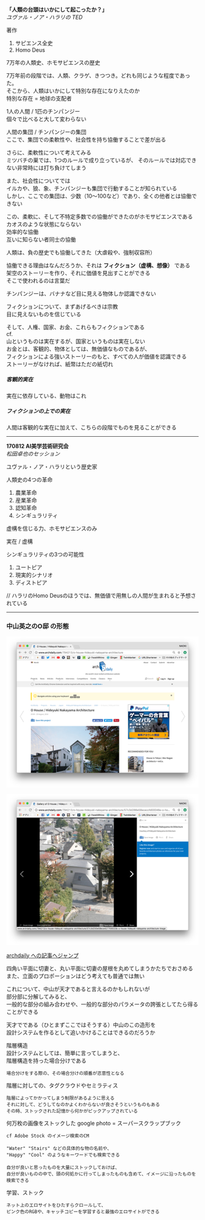 **「人類の台頭はいかにして起こったか？」**  
*ユヴァル・ノア・ハラリの TED*  


著作  
1. サピエンス全史  
1. Homo Deus  

7万年の人類史、ホモサピエンスの歴史  

7万年前の段階では、人類、クラゲ、きつつき。どれも同じような程度であった。  
そこから、人類はいかにして特別な存在になりえたのか  
特別な存在 = 地球の支配者  

1人の人間 / 1匹のチンパンジー  
個々で比べると大して変わらない  

人間の集団 / チンパンジーの集団  
ここで、集団での柔軟性や、社会性を持ち協働することで差が出る  

さらに、柔軟性について考えてみる  
ミツバチの巣では、1つのルールで成り立っているが、
そのルールでは対応できない非常時には打ち負けてしまう  

また、社会性についてでは  
イルカや、狼、象、チンパンジーも集団で行動することが知られている  
しかし、ここでの集団は、少数（10〜100など）であり、全くの他者とは協働できない  

この、柔軟に、そして不特定多数での協働ができたのがホモサピエンスである  
カオスのような状態にならない  
効率的な協働  
互いに知らない者同士の協働  

人類は、負の歴史でも協働してきた（大虐殺や、強制収容所）  

協働できる理由はなんだろうか、それは **フィクション（虚構、想像）** である  
架空のストーリーを作り、それに価値を見出すことができる  
そこで使われるのは言葉だ  

チンパンジーは、バナナなど目に見える物体しか認識できない  

フィクションについて、まずあげるべきは宗教  
目に見えないものを信じている  

そして、人権、国家、お金、これらもフィクションである  
cf.  
山というものは実在するが、国家というものは実在しない  
お金とは、客観的、物体としては、無価値なものであるが、  
フィクションによる強いストーリーのもと、すべての人が価値を認識できる  
ストーリーがなければ、紙幣はただの紙切れ  

##### 客観的実在  
実在に依存している、動物はこれ  

##### フィクションの上での実在  
人間は客観的な実在に加えて、こちらの段階でものを見ることができる  


___


**170812 AI美学芸術研究会**  
*松田卓也のセッション*  

ユヴァル・ノア・ハラリという歴史家  

人類史の4つの革命  
1. 農業革命  
1. 産業革命  
1. 認知革命  
1. シンギュラリティ  

虚構を信じる力、ホモサピエンスのみ  

実在 / 虚構  

シンギュラリティの3つの可能性  
1. ユートピア  
1. 現実的シナリオ  
1. ディストピア  

// ハラリのHomo Deusのほうでは、無価値で用無しの人間が生まれると予想されている  


___

### 中山英之のO邸 の形態  

![photo](photo/O-House-01.png)  

![photo](photo/O-House-02.png)  

[archdaily への記事へジャンプ](http://www.archdaily.com/794213/o-house-hideyuki-nakayama-architecture)  

四角い平面に切妻と、丸い平面に切妻の屋根を丸めてしまうかたちでおさめる  
また、立面のプロポーションはどう考えても普通では無い  

これについて、中山が天才であると言えるのかもしれないが  
部分部に分解してみると、  
一般的な部分の組み合わせや、一般的な部分のパラメータの誇張としてたら得ることができる  

天才でである（ひとまずここではそうする）中山のこの造形を  
設計システムを作るとして追いかけることはできるのだろうか  


階層構造  
    設計システムとしては、簡単に言ってしまうと、  
    階層構造を持った場合分けである  

    場合分けをする際の、その場合分けの順番が恣意性となる  


階層に対しての、タグクラウドやセミラティス  

    階層によってかかってしまう制限があるように思える  
    それに対して、どうしてなのかよくわからないが良さそうというものもある  
    その時、ストックされた記憶から何かがピックアップされている  

何万枚の画像をストックした google photo = スーパースクラップブック  

    cf Adobe Stock のイメージ検索のCM  

    "Water" "Stairs" などの具体的な物の名前や、  
    "Happy" "Cool" のようなキーワードでも検索できる  

    自分が良いと思ったものを大量にストックしておけば、  
    自分が良いものの中で、頭の何処かに行ってしまったものも含めて、イメージに沿ったものを検索できる  

学習、ストック

    ネット上のエロサイトをひたすらクロールして、  
    ピンク色のRGBや、キャッチコピーを学習すると最強のエロサイトができる
